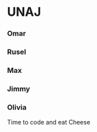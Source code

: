# UNAJ<br>
### Omar<br>
### Rusel<br>
### Max<br>
### Jimmy<br>
### Olivia<br>
Time to code and eat Cheese
